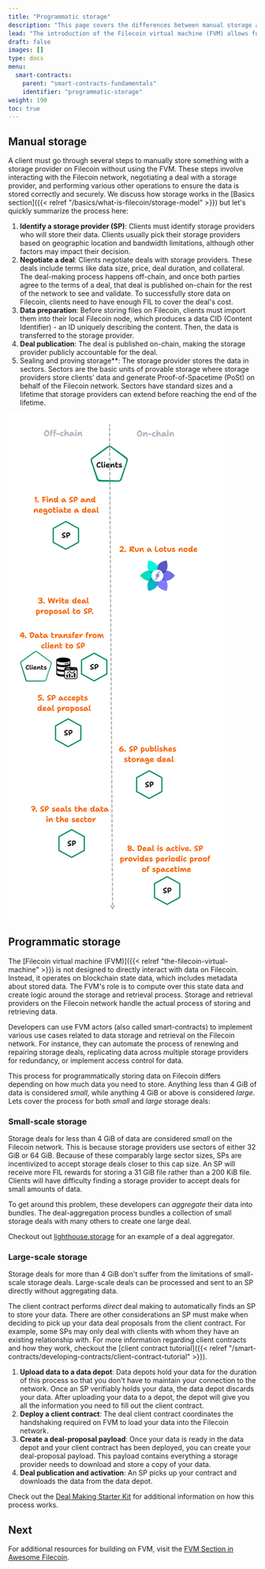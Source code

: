```yaml
---
title: "Programmatic storage"
description: "This page covers the differences between manual storage and programmatic storage of data onto the Filecoin network, as well as how storage deals are organized by their size."
lead: "The introduction of the Filecoin virtual machine (FVM) allows for the programmatic storage of data onto the network. This page covers the differences between manual storage and programmatic storage, as well as how storage deals are organized by their size."
draft: false
images: []
type: docs
menu:
  smart-contracts:
    parent: "smart-contracts-fundamentals"
    identifier: "programmatic-storage"
weight: 190
toc: true
---
```


## Manual storage

A client must go through several steps to manually store something with a storage provider on Filecoin without using the FVM. These steps involve interacting with the Filecoin network, negotiating a deal with a storage provider, and performing various other operations to ensure the data is stored correctly and securely. We discuss how storage works in the [Basics section]({{< relref "/basics/what-is-filecoin/storage-model" >}}) but let's quickly summarize the process here:

1. **Identify a storage provider (SP)**: Clients must identify storage providers who will store their data. Clients usually pick their storage providers based on geographic location and bandwidth limitations, although other factors may impact their decision.
1. **Negotiate a deal**: Clients negotiate deals with storage providers. These deals include terms like data size, price, deal duration, and collateral. The deal-making process happens off-chain, and once both parties agree to the terms of a deal, that deal is published on-chain for the rest of the network to see and validate. To successfully store data on Filecoin, clients need to have enough FIL to cover the deal's cost.
1. **Data preparation**: Before storing files on Filecoin, clients must import them into their local Filecoin node, which produces a data CID (Content Identifier) - an ID uniquely describing the content. Then, the data is transferred to the storage provider.
1. **Deal publication**: The deal is published on-chain, making the storage provider publicly accountable for the deal.
1. Sealing and proving storage**: The storage provider stores the data in sectors. Sectors are the basic units of provable storage where storage providers store clients’ data and generate Proof-of-Spacetime (PoSt) on behalf of the Filecoin network. Sectors have standard sizes and a lifetime that storage providers can extend before reaching the end of the lifetime.

![](manual-storage-process-chain.png)

## Programmatic storage

The [Filecoin virtual machine (FVM)]({{< relref "the-filecoin-virtual-machine" >}}) is not designed to directly interact with data on Filecoin. Instead, it operates on blockchain state data, which includes metadata about stored data. The FVM's role is to compute over this state data and create logic around the storage and retrieval process. Storage and retrieval providers on the Filecoin network handle the actual process of storing and retrieving data.

Developers can use FVM actors (also called smart-contracts) to implement various use cases related to data storage and retrieval on the Filecoin network. For instance, they can automate the process of renewing and repairing storage deals, replicating data across multiple storage providers for redundancy, or implement access control for data.

This process for programmatically storing data on Filecoin differs depending on how much data you need to store. Anything less than 4 GiB of data is considered _small_, while anything 4 GiB or above is considered _large_. Lets cover the process for both _small_ and _large_ storage deals:

### Small-scale storage

Storage deals for less than 4 GiB of data are considered _small_ on the Filecoin network. This is because storage providers use sectors of either 32 GiB or 64 GiB. Because of these comparably large sector sizes, SPs are incentivized to accept storage deals closer to this cap size. An SP will receive more FIL rewards for storing a 31 GiB file rather than a 200 KiB file. Clients will have difficulty finding a storage provider to accept deals for small amounts of data.

To get around this problem, these developers can _aggregate_ their data into bundles. The deal-aggregation process bundles a collection of small storage deals with many others to create one large deal.

Checkout out [lighthouse.storage](https://lighthouse.storage/documentation) for an example of a deal aggregator.

### Large-scale storage

Storage deals for more than 4 GiB don't suffer from the limitations of small-scale storage deals. Large-scale deals can be processed and sent to an SP directly without aggregating data.

The client contract performs _direct_ deal making to automatically finds an SP to store your data. There are other considerations an SP must make when deciding to pick up your data deal proposals from the client contract. For example, some SPs may only deal with clients with whom they have an existing relationship with. For more information regarding client contracts and how they work, checkout the [client contract tutorial]({{< relref "/smart-contracts/developing-contracts/client-contract-tutorial" >}}).

1. **Upload data to a data depot**: Data depots hold your data for the duration of this process so that you don't have to maintain your connection to the network. Once an SP verifiably holds your data, the data depot discards your data. After uploading your data to a depot, the depot will give you all the information you need to fill out the client contract.
1. **Deploy a client contract**: The deal client contract coordinates the handshaking required on FVM to load your data into the Filecoin network.
1. **Create a deal-proposal payload**: Once your data is ready in the data depot and your client contract has been deployed, you can create your deal-proposal payload. This payload contains everything a storage provider needs to download and store a copy of your data.
1. **Deal publication and activation**: An SP picks up your contract and downloads the data from the data depot.

Check out the [Deal Making Starter Kit](https://github.com/filecoin-project/fvm-starter-kit-deal-making) for additional information on how this process works.

## Next

For additional resources for building on FVM, visit the [FVM Section in Awesome Filecoin](https://github.com/filecoin-project/awesome-filecoin#fvmfilecoin-virtual-machine).
